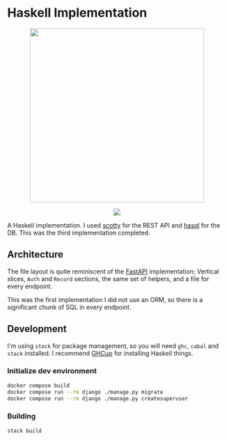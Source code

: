 # Haskell Implementation

<p align="center">
<img src="https://go.chiquit.ooo/haskell.svg" width="400" />
</p>
<p align="center">
<img src="https://github.com/go-recordkeeper/go-recordkeeper/actions/workflows/haskell.yml/badge.svg" />
</p>

A Haskell implementation. I used [scotty](https://hackage.haskell.org/package/scotty) for the REST API and [hasql](https://hackage.haskell.org/package/hasql) for the DB. This was the third implementation completed. 

## Architecture
The file layout is quite reminiscent of the [FastAPI](https://github.com/go-recordkeeper/go-recordkeeper/tree/main/server/fastapi) implementation; Vertical slices, `Auth` and `Record` sections, the same set of helpers, and a file for every endpoint.

This was the first implementation I did not use an ORM, so there is a significant chunk of SQL in every endpoint.

## Development

I'm using `stack` for package management, so you will need `ghc`, `cabal` and `stack` installed. I recommend [GHCup](https://www.haskell.org/ghcup/) for installing Haskell things.

### Initialize dev environment
```sh
docker compose build
docker compose run --rm django ./manage.py migrate
docker compose run --rm django ./manage.py createsuperuser
```

### Building
```sh
stack build
```
